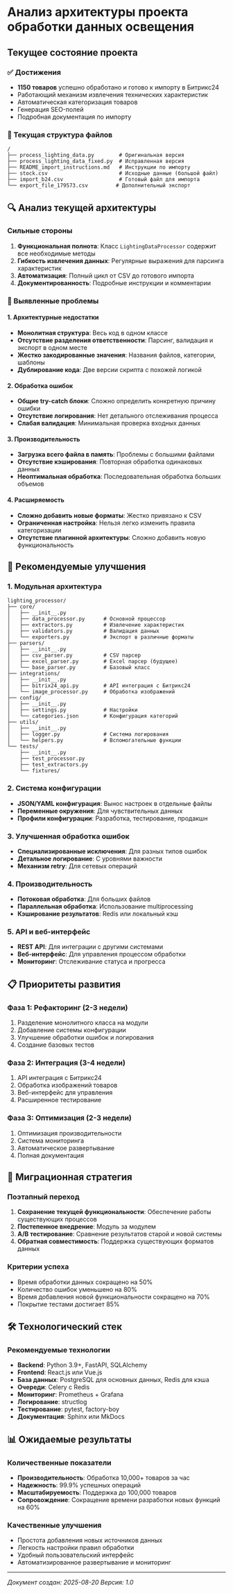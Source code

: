 # Анализ архитектуры проекта обработки данных освещения

## Текущее состояние проекта

### ✅ Достижения
- **1150 товаров** успешно обработано и готово к импорту в Битрикс24
- Работающий механизм извлечения технических характеристик
- Автоматическая категоризация товаров
- Генерация SEO-полей
- Подробная документация по импорту

### 📁 Текущая структура файлов
```
/
├── process_lighting_data.py        # Оригинальная версия
├── process_lighting_data_fixed.py  # Исправленная версия
├── README_import_instructions.md   # Инструкции по импорту
├── stock.csv                       # Исходные данные (большой файл)
├── import_b24.csv                  # Готовый файл для импорта
└── export_file_179573.csv         # Дополнительный экспорт
```

## 🔍 Анализ текущей архитектуры

### Сильные стороны
1. **Функциональная полнота**: Класс `LightingDataProcessor` содержит все необходимые методы
2. **Гибкость извлечения данных**: Регулярные выражения для парсинга характеристик
3. **Автоматизация**: Полный цикл от CSV до готового импорта
4. **Документированность**: Подробные инструкции и комментарии

### 🚨 Выявленные проблемы

#### 1. Архитектурные недостатки
- **Монолитная структура**: Весь код в одном классе
- **Отсутствие разделения ответственности**: Парсинг, валидация и экспорт в одном месте
- **Жестко закодированные значения**: Названия файлов, категории, шаблоны
- **Дублирование кода**: Две версии скрипта с похожей логикой

#### 2. Обработка ошибок
- **Общие try-catch блоки**: Сложно определить конкретную причину ошибки
- **Отсутствие логирования**: Нет детального отслеживания процесса
- **Слабая валидация**: Минимальная проверка входных данных

#### 3. Производительность
- **Загрузка всего файла в память**: Проблемы с большими файлами
- **Отсутствие кэширования**: Повторная обработка одинаковых данных
- **Неоптимальная обработка**: Последовательная обработка больших объемов

#### 4. Расширяемость
- **Сложно добавить новые форматы**: Жестко привязано к CSV
- **Ограниченная настройка**: Нельзя легко изменить правила категоризации
- **Отсутствие плагинной архитектуры**: Сложно добавить новую функциональность

## 🎯 Рекомендуемые улучшения

### 1. Модульная архитектура
```
lighting_processor/
├── core/
│   ├── __init__.py
│   ├── data_processor.py      # Основной процессор
│   ├── extractors.py          # Извлечение характеристик
│   ├── validators.py          # Валидация данных
│   └── exporters.py           # Экспорт в различные форматы
├── parsers/
│   ├── __init__.py
│   ├── csv_parser.py          # CSV парсер
│   ├── excel_parser.py        # Excel парсер (будущее)
│   └── base_parser.py         # Базовый класс
├── integrations/
│   ├── __init__.py
│   ├── bitrix24_api.py        # API интеграция с Битрикс24
│   └── image_processor.py     # Обработка изображений
├── config/
│   ├── __init__.py
│   ├── settings.py            # Настройки
│   └── categories.json        # Конфигурация категорий
├── utils/
│   ├── __init__.py
│   ├── logger.py              # Система логирования
│   └── helpers.py             # Вспомогательные функции
└── tests/
    ├── __init__.py
    ├── test_processor.py
    ├── test_extractors.py
    └── fixtures/
```

### 2. Система конфигурации
- **JSON/YAML конфигурация**: Вынос настроек в отдельные файлы
- **Переменные окружения**: Для чувствительных данных
- **Профили конфигурации**: Разработка, тестирование, продакшн

### 3. Улучшенная обработка ошибок
- **Специализированные исключения**: Для разных типов ошибок
- **Детальное логирование**: С уровнями важности
- **Механизм retry**: Для сетевых операций

### 4. Производительность
- **Потоковая обработка**: Для больших файлов
- **Параллельная обработка**: Использование multiprocessing
- **Кэширование результатов**: Redis или локальный кэш

### 5. API и веб-интерфейс
- **REST API**: Для интеграции с другими системами
- **Веб-интерфейс**: Для управления процессом обработки
- **Мониторинг**: Отслеживание статуса и прогресса

## 📋 Приоритеты развития

### Фаза 1: Рефакторинг (2-3 недели)
1. Разделение монолитного класса на модули
2. Добавление системы конфигурации
3. Улучшение обработки ошибок и логирования
4. Создание базовых тестов

### Фаза 2: Интеграция (3-4 недели)
1. API интеграция с Битрикс24
2. Обработка изображений товаров
3. Веб-интерфейс для управления
4. Расширенное тестирование

### Фаза 3: Оптимизация (2-3 недели)
1. Оптимизация производительности
2. Система мониторинга
3. Автоматическое развертывание
4. Полная документация

## 🔄 Миграционная стратегия

### Поэтапный переход
1. **Сохранение текущей функциональности**: Обеспечение работы существующих процессов
2. **Постепенное внедрение**: Модуль за модулем
3. **A/B тестирование**: Сравнение результатов старой и новой системы
4. **Обратная совместимость**: Поддержка существующих форматов данных

### Критерии успеха
- Время обработки данных сокращено на 50%
- Количество ошибок уменьшено на 80%
- Время добавления новой функциональности сокращено на 70%
- Покрытие тестами достигает 85%

## 🛠 Технологический стек

### Рекомендуемые технологии
- **Backend**: Python 3.9+, FastAPI, SQLAlchemy
- **Frontend**: React.js или Vue.js
- **База данных**: PostgreSQL для основных данных, Redis для кэша
- **Очереди**: Celery с Redis
- **Мониторинг**: Prometheus + Grafana
- **Логирование**: structlog
- **Тестирование**: pytest, factory-boy
- **Документация**: Sphinx или MkDocs

## 📊 Ожидаемые результаты

### Количественные показатели
- **Производительность**: Обработка 10,000+ товаров за час
- **Надежность**: 99.9% успешных операций
- **Масштабируемость**: Поддержка до 100,000 товаров
- **Сопровождение**: Сокращение времени разработки новых функций на 60%

### Качественные улучшения
- Простота добавления новых источников данных
- Легкость настройки правил обработки
- Удобный пользовательский интерфейс
- Автоматизированное развертывание и мониторинг

---
*Документ создан: 2025-08-20*
*Версия: 1.0*